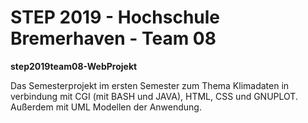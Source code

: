 # STEP 2019 - Hochschule Bremerhaven - Team 08  

**step2019team08-WebProjekt** 

Das Semesterprojekt im ersten Semester zum Thema Klimadaten in verbindung mit CGI (mit BASH und JAVA), HTML, CSS und GNUPLOT. Außerdem mit UML Modellen der Anwendung.
